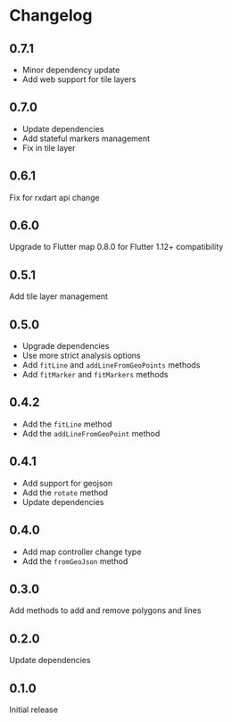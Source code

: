 # Changelog

## 0.7.1

- Minor dependency update
- Add web support for tile layers

## 0.7.0

- Update dependencies
- Add stateful markers management
- Fix in tile layer

## 0.6.1

Fix for rxdart api change

## 0.6.0

Upgrade to Flutter map 0.8.0 for Flutter 1.12+ compatibility

## 0.5.1

Add tile layer management

## 0.5.0

- Upgrade dependencies
- Use more strict analysis options
- Add `fitLine` and `addLineFromGeoPoints` methods
- Add `fitMarker` and `fitMarkers` methods 

## 0.4.2

- Add the `fitLine` method
- Add the `addLineFromGeoPoint` method

## 0.4.1

- Add support for geojson
- Add the `rotate` method
- Update dependencies

## 0.4.0

- Add map controller change type
- Add the `fromGeoJson` method

## 0.3.0

Add methods to add and remove polygons and lines

## 0.2.0

Update dependencies

## 0.1.0

Initial release
